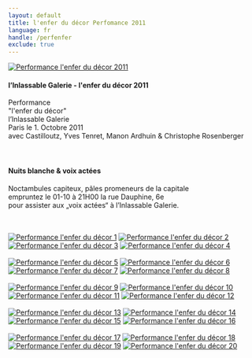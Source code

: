 ```yaml
---
layout: default
title: l'enfer du décor Perfomance 2011
language: fr
handle: /perfenfer
exclude: true
---
```


<a rel="lightbox" data-lightbox="example-1" href="/galeries/performance-enferdudecor/l-enfer-du-decor-invitation-web-2.jpg" title="Performance l'enfer du décor 2011"><img src="/galeries/performance-enferdudecor/l-enfer-du-decor-invitation-web-2.jpg" alt="Performance l'enfer du décor 2011" class="img-left"></a>
#### l’Inlassable Galerie - l'enfer du décor 2011  
  
Performance  
"l'enfer du décor"   
l’Inlassable Galerie  
Paris le 1. Octobre 2011  
avec Castilloutz, Yves Tenret, Manon Ardhuin & Christophe Rosenberger  
<br style="clear:both" />
<br style="clear:both" />
#### Nuits blanche & voix actées   
  
Noctambules capiteux, pâles promeneurs de la capitale  
empruntez le 01-10 à 21H00 la rue Dauphine, 6e  
pour assister aux „voix actées“ à l’Inlassable Galerie.  
<br style="clear:both" />
<br style="clear:both" />

<a rel="lightbox" data-lightbox="example-1" href="/galeries/performance-enferdudecor/enfer-du-decor0000.jpg" title="Performance l'enfer du décor 1"><img src="/galeries/performance-enferdudecor/enfer-du-decor0000.jpg" title="Performance l'enfer du décor 1" alt="Performance l'enfer du décor 1" class="img-left4"></a>
<a rel="lightbox" data-lightbox="example-1" href="/galeries/performance-enferdudecor/enfer-du-decor0001.jpg" title="Performance l'enfer du décor 2"><img src="/galeries/performance-enferdudecor/enfer-du-decor0001.jpg" title="Performance l'enfer du décor 2" alt="Performance l'enfer du décor 2" class="img-left4"></a>
<a rel="lightbox" data-lightbox="example-1" href="/galeries/performance-enferdudecor/enfer-du-decor0002.jpg" title="Performance l'enfer du décor 3"><img src="/galeries/performance-enferdudecor/enfer-du-decor0002.jpg" title="Performance l'enfer du décor 3" alt="Performance l'enfer du décor 3" class="img-left4"></a>
<a rel="lightbox" data-lightbox="example-1" href="/galeries/performance-enferdudecor/enfer-du-decor0004.jpg" title="Performance l'enfer du décor 4"><img src="/galeries/performance-enferdudecor/enfer-du-decor0004.jpg" title="Performance l'enfer du décor 4" alt="Performance l'enfer du décor 4" class="img-left4"></a>
<br style="clear:both" />
<br style="clear:both" />
<a rel="lightbox" data-lightbox="example-1" href="/galeries/performance-enferdudecor/enfer-du-decor0005.jpg" title="Performance l'enfer du décor 5"><img src="/galeries/performance-enferdudecor/enfer-du-decor0005.jpg" title="Performance l'enfer du décor 5" alt="Performance l'enfer du décor 5" class="img-left4"></a>
<a rel="lightbox" data-lightbox="example-1" href="/galeries/performance-enferdudecor/enfer-du-decor0006.jpg" title="Performance l'enfer du décor 6"><img src="/galeries/performance-enferdudecor/enfer-du-decor0006.jpg" title="Performance l'enfer du décor 6" alt="Performance l'enfer du décor 6" class="img-left4"></a>
<a rel="lightbox" data-lightbox="example-1" href="/galeries/performance-enferdudecor/enfer-du-decor0007.jpg" title="Performance l'enfer du décor 7"><img src="/galeries/performance-enferdudecor/enfer-du-decor0007.jpg" title="Performance l'enfer du décor 7" alt="Performance l'enfer du décor 7" class="img-left4"></a>
<a rel="lightbox" data-lightbox="example-1" href="/galeries/performance-enferdudecor/enfer-du-decor0008.jpg" title="Performance l'enfer du décor 8"><img src="/galeries/performance-enferdudecor/enfer-du-decor0008.jpg" title="Performance l'enfer du décor 8" alt="Performance l'enfer du décor 8" class="img-left4"></a>
<br style="clear:both" />
<br style="clear:both" />
<a rel="lightbox" data-lightbox="example-1" href="/galeries/performance-enferdudecor/enfer-du-decor0009.jpg" title="Performance l'enfer du décor 9"><img src="/galeries/performance-enferdudecor/enfer-du-decor0009.jpg" title="Performance l'enfer du décor 9" alt="Performance l'enfer du décor 9" class="img-left4"></a>
<a rel="lightbox" data-lightbox="example-1" href="/galeries/performance-enferdudecor/enfer-du-decor0010.jpg" title="Performance l'enfer du décor 10"><img src="/galeries/performance-enferdudecor/enfer-du-decor0010.jpg" title="Performance l'enfer du décor 10" alt="Performance l'enfer du décor 10" class="img-left4"></a>
<a rel="lightbox" data-lightbox="example-1" href="/galeries/performance-enferdudecor/enfer-du-decor0011.jpg" title="Performance l'enfer du décor 11"><img src="/galeries/performance-enferdudecor/enfer-du-decor0011.jpg" title="Performance l'enfer du décor 11" alt="Performance l'enfer du décor 11" class="img-left4"></a>
<a rel="lightbox" data-lightbox="example-1" href="/galeries/performance-enferdudecor/enfer-du-decor0012.jpg" title="Performance l'enfer du décor 12"><img src="/galeries/performance-enferdudecor/enfer-du-decor0012.jpg" title="Performance l'enfer du décor 12" alt="Performance l'enfer du décor 12" class="img-left4"></a>
<br style="clear:both" />
<br style="clear:both" />
<a rel="lightbox" data-lightbox="example-1" href="/galeries/performance-enferdudecor/enfer-du-decor0013.jpg" title="Performance l'enfer du décor 13"><img src="/galeries/performance-enferdudecor/enfer-du-decor0013.jpg" title="Performance l'enfer du décor 13" alt="Performance l'enfer du décor 13" class="img-left4"></a>
<a rel="lightbox" data-lightbox="example-1" href="/galeries/performance-enferdudecor/enfer-du-decor0014.jpg" title="Performance l'enfer du décor 14"><img src="/galeries/performance-enferdudecor/enfer-du-decor0014.jpg" title="Performance l'enfer du décor 14" alt="Performance l'enfer du décor 14" class="img-left4"></a>
<a rel="lightbox" data-lightbox="example-1" href="/galeries/performance-enferdudecor/enfer-du-decor0015.jpg" title="Performance l'enfer du décor 15"><img src="/galeries/performance-enferdudecor/enfer-du-decor0015.jpg" title="Performance l'enfer du décor 15" alt="Performance l'enfer du décor 15" class="img-left4"></a>
<a rel="lightbox" data-lightbox="example-1" href="/galeries/performance-enferdudecor/enfer-du-decor0016.jpg" title="Performance l'enfer du décor 16"><img src="/galeries/performance-enferdudecor/enfer-du-decor0016.jpg" title="Performance l'enfer du décor 16" alt="Performance l'enfer du décor 16" class="img-left4"></a>
<br style="clear:both" />
<br style="clear:both" />
<a rel="lightbox" data-lightbox="example-1" href="/galeries/performance-enferdudecor/enfer-du-decor0017.jpg" title="Performance l'enfer du décor 17"><img src="/galeries/performance-enferdudecor/enfer-du-decor0017.jpg" title="Performance l'enfer du décor 17" alt="Performance l'enfer du décor 17" class="img-left4"></a>
<a rel="lightbox" data-lightbox="example-1" href="/galeries/performance-enferdudecor/enfer-du-decor0018.jpg" title="Performance l'enfer du décor 18"><img src="/galeries/performance-enferdudecor/enfer-du-decor0018.jpg" title="Performance l'enfer du décor 18" alt="Performance l'enfer du décor 18" class="img-left4"></a>
<a rel="lightbox" data-lightbox="example-1" href="/galeries/performance-enferdudecor/enfer-du-decor0020.jpg" title="Performance l'enfer du décor 19"><img src="/galeries/performance-enferdudecor/enfer-du-decor0020.jpg" title="Performance l'enfer du décor 19" alt="Performance l'enfer du décor 19" class="img-left4"></a>
<a rel="lightbox" data-lightbox="example-1" href="/galeries/performance-enferdudecor/enfer-du-decor0022.jpg" title="Performance l'enfer du décor 20"><img src="/galeries/performance-enferdudecor/enfer-du-decor0022.jpg" title="Performance l'enfer du décor 20" alt="Performance l'enfer du décor 20" class="img-left4"></a>
<br style="clear:both" />
<br style="clear:both" />

